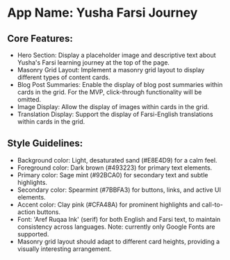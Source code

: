# **App Name**: Yusha Farsi Journey

## Core Features:

- Hero Section: Display a placeholder image and descriptive text about Yusha's Farsi learning journey at the top of the page.
- Masonry Grid Layout: Implement a masonry grid layout to display different types of content cards.
- Blog Post Summaries: Enable the display of blog post summaries within cards in the grid. For the MVP, click-through functionality will be omitted.
- Image Display: Allow the display of images within cards in the grid.
- Translation Display: Support the display of Farsi-English translations within cards in the grid.

## Style Guidelines:

- Background color: Light, desaturated sand (#E8E4D9) for a calm feel.
- Foreground color: Dark brown (#493223) for primary text elements.
- Primary color: Sage mint (#92BCA0) for secondary text and subtle highlights.
- Secondary color: Spearmint (#7BBFA3) for buttons, links, and active UI elements.
- Accent color: Clay pink (#CFA48A) for prominent highlights and call-to-action buttons.
- Font: 'Aref Ruqaa Ink' (serif) for both English and Farsi text, to maintain consistency across languages. Note: currently only Google Fonts are supported.
- Masonry grid layout should adapt to different card heights, providing a visually interesting arrangement.